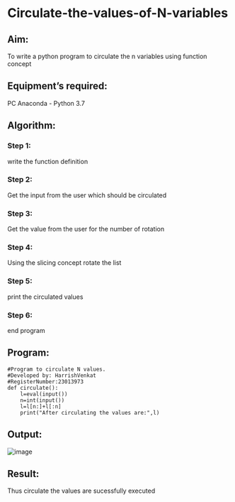 # Circulate-the-values-of-N-variables
## Aim:
To write a python program to circulate the n variables using function concept
## Equipment’s required:
PC
Anaconda - Python 3.7
## Algorithm: 
### Step 1: 
write the function definition
### Step 2: 
Get the input from the user which should be circulated
### Step 3: 
Get the value from the user for the number of rotation
### Step 4: 
Using the slicing concept rotate the list
### Step 5: 
print the circulated values
### Step 6: 
end program
## Program:
```
#Program to circulate N values.
#Developed by: HarrishVenkat
#RegisterNumber:23013973
def circulate():
    l=eval(input())
    n=int(input())
    l=l[n:]+l[:n]
    print("After circulating the values are:",l)

```
## Output:
![image](https://github.com/HarrishVenkat/Circulate-the-values-of-N-variables/assets/144979588/0ee80ec8-aa12-4d4f-87f3-c6bff2cffff1)

## Result:
Thus circulate the values are sucessfully executed
